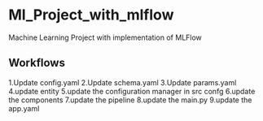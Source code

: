 # Ml_Project_with_mlflow
Machine Learning Project with implementation of MLFlow


## Workflows
1.Update config.yaml
2.Update schema.yaml
3.Update params.yaml
4.update entity
5.update the configuration manager in src confg
6.update the components
7.update the pipeline
8.update the main.py
9.update the app.yaml